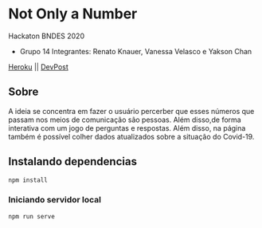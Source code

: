 # Not Only a Number

Hackaton BNDES 2020

- Grupo 14
Integrantes: Renato Knauer, Vanessa Velasco e Yakson Chan

[Heroku](https://not-only-a-number.herokuapp.com/) || [DevPost](#)


## Sobre
A ideia se concentra em fazer o usuário percerber que esses números que passam nos meios de comunicação são pessoas. Além disso,de forma interativa com um jogo de perguntas e respostas. Além disso, na página também é possível colher dados atualizados sobre a situação do Covid-19.

## Instalando dependencias
```
npm install
```

### Iniciando servidor local
```
npm run serve
```

